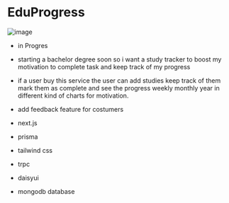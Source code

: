 # EduProgress
![image](https://github.com/user-attachments/assets/b8bec06a-3f14-464c-9fc3-394045db84e8)


- in Progres
- starting a bachelor degree soon so i want a study tracker to boost my motivation to complete task and keep track of my progress
- if a user buy this service the user can add studies keep track of them mark them as complete and see the progress weekly monthly year in different kind of charts for motivation.

- add feedback feature for costumers

- next.js
- prisma
- tailwind css
- trpc
- daisyui
- mongodb database





